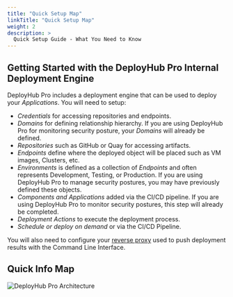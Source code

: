 ```yaml
---
title: "Quick Setup Map"
linkTitle: "Quick Setup Map"
weight: 2
description: >
  Quick Setup Guide - What You Need to Know
---
```



## Getting Started with the DeployHub Pro Internal Deployment Engine

DeployHub Pro includes a deployment engine that can be used to deploy your _Applications_. You will need to setup:

- _Credentials_ for accessing repositories and endpoints.
- _Domains_ for defining relationship hierarchy. If you are using DeployHub Pro for monitoring security posture, your _Domains_ will already be defined.
- _Repositories_ such as GitHub or Quay for accessing artifacts.
- _Endpoints_ define where the deployed object will be placed such as VM images, Clusters, etc.
- _Environments_ is defined as a collection of _Endpoints_ and often represents Development, Testing, or Production. If you are using DeployHub Pro to manage security postures, you may have previously defined these objects.  
- _Components and Applications_ added via the CI/CD pipeline. If you are using DeployHub Pro to monitor security postures, this step will already be completed.
- _Deployment Actions_ to execute the deployment process.
- _Schedule or deploy on demand_ or via the CI/CD Pipeline. 

You will also need to configure your [reverse proxy](/userguide/advanced-features/deployments/0-saas-and-reverse-proxy/) used to push deployment results with the Command Line Interface.

## Quick Info Map

![DeployHub Pro Architecture](/userguide/images/setuporder.png)

